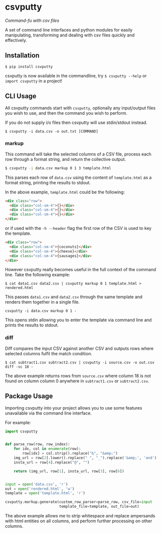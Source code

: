 # csvputty

_Command-fu with csv files_

A set of command line interfaces and python modules for easily manipulating, transforming and dealing with csv files quickly and effectively.

## Installation

`$ pip install csvputty`

csvputty is now available in the commandline, try `$ csvputty --help` or `import csvputty` in a project!

## CLI Usage

All csvputty commands start with `csvputty`, optionally any input/output files you wish to use, and then the command you wish to perform.

If you do not supply i/o files then csvputty will use stdin/stdout instead.

`$ csvputty -i data.csv -o out.txt [COMMAND]`

### markup

This command will take the selected columns of a CSV file, process each row through a format string, and return the collective output.

```bash
$ csvputty -i data.csv markup 0 1 3 template.html
```

This parses each row of `data.csv` using the content of `template.html` as a format string, printing the results to stdout.

In the above example, `template.html` could be the following:

```html
<div class="row">
  <div class="col-sm-4">{}</div>
  <div class="col-sm-4">{}</div>
  <div class="col-sm-4">{}</div>
</div>
```

or if used with the `-h --header` flag the first row of the CSV is used to key the template.


```html
<div class="row">
  <div class="col-sm-4">{coconuts}</div>
  <div class="col-sm-4">{cheese}</div>
  <div class="col-sm-4">{sausages}</div>
</div>
```

However csvputty really becomes useful in the full context of the command line. Take the following example:

`$ cat data1.csv data2.csv | csvputty markup 0 1 template.html > rendered.html`

This passes `data1.csv` and `data2.csv` through the same template and renders them together in a single file.

`csvputty -i data.csv markup 0 1 -`

This opens stdin allowing you to enter the template via command line and prints the results to stdout.

### diff

Diff compares the input CSV against another CSV and outputs rows where selected columns fulfil the match condition.

`$ cat subtract1.csv subtract2.csv | csvputty -i source.csv -o out.csv diff -sc 18 -`

The above example returns rows from `source.csv` where column 18 is not found on column column 0 anywhere in `subtract1.csv` or `subtract2.csv`.

## Package Usage

Importing csvputty into your project allows you to use some features unavailable via the command line interface.

For example:

```python
import csvputty


def parse_row(row, row_index):
    for idx, col in enumerate(row):
        row[idx] = col.strip().replace("&", "&amp;")
    img_url = row[2].lower().replace(" ", "_").replace('&amp;', 'and')
    insta_url = row[4].replace("@", "")

    return (img_url, row[1], insta_url, row[3], row[6])


input = open('data.csv', 'r')
out = open('rendered.html', 'w')
template = open('template.html', 'r')

csvputty.markup.generate(custom_row_parser=parse_row, csv_file=input
                         template_file=template, out_file=out)
```

The above example allows me to strip whitespace and replace ampersands with html entities on all columns, and perform further processing on other columns.

